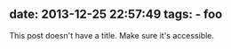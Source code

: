 date: 2013-12-25 22:57:49
tags:
    - foo
---

This post doesn't have a title. Make sure it's accessible.
